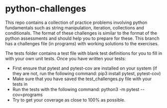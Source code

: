 # python-challenges
This repo contains a collection of practice problems involving python fundamentals such as string manipulation, iteration, collections and conditionals. The format of these challenges is similar to the format of the python assessments and should help you to prepare for these. This branch has a challenges file (in programs) with working solutions to the exercises.  

The tests folder contains a test file with blank test definitions for you to fill in with your own unit tests. Once you have written your tests:  
* First ensure that pytest and pytest-cov are installed on your system (if they are not, run the following command: pip3 install pytest, pytest-cov)
* Make sure that you have saved the test_challenges.py file with your tests in
* Run the tests with the following command: python3 -m pytest --cov=programs
* Try to get your coverage as close to 100% as possible.
